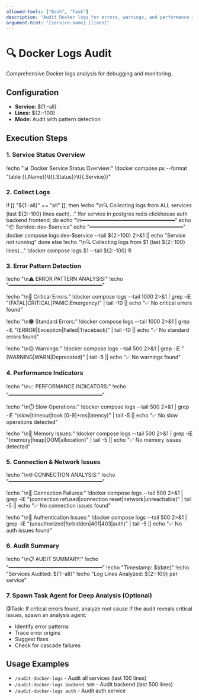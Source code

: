 ```yaml
---
allowed-tools: ["Bash", "Task"]
description: "Audit Docker logs for errors, warnings, and performance issues"
argument-hint: "[service-name] [lines]"
---
```


# 🔍 Docker Logs Audit

Comprehensive Docker logs analysis for debugging and monitoring.

## Configuration
- **Service:** ${1:-all}
- **Lines:** ${2:-100}
- **Mode:** Audit with pattern detection

## Execution Steps

### 1. Service Status Overview
!echo "📊 Docker Service Status Overview:"
!docker compose ps --format "table {{.Name}}\t{{.Status}}\t{{.Service}}"

### 2. Collect Logs
if [[ "${1:-all}" == "all" ]]; then
    !echo "\n🔍 Collecting logs from ALL services (last ${2:-100} lines each)..."
    !for service in postgres redis clickhouse auth backend frontend; do
        echo "\n━━━━━━━━━━━━━━━━━━━━━━━━━━━━━━"
        echo "📦 Service: dev-$service"
        echo "━━━━━━━━━━━━━━━━━━━━━━━━━━━━━━"
        docker compose logs dev-$service --tail ${2:-100} 2>&1 || echo "Service not running"
    done
else
    !echo "\n🔍 Collecting logs from $1 (last ${2:-100} lines)..."
    !docker compose logs $1 --tail ${2:-100}
fi

### 3. Error Pattern Detection
!echo "\n⚠️ ERROR PATTERN ANALYSIS:"
!echo "━━━━━━━━━━━━━━━━━━━━━━━━━━━━━━"

!echo "\n🔴 Critical Errors:"
!docker compose logs --tail 1000 2>&1 | grep -iE "(FATAL|CRITICAL|PANIC|Emergency)" | tail -10 || echo "✅ No critical errors found"

!echo "\n🟠 Standard Errors:"
!docker compose logs --tail 1000 2>&1 | grep -iE "(ERROR|Exception|Failed|Traceback)" | tail -10 || echo "✅ No standard errors found"

!echo "\n🟡 Warnings:"
!docker compose logs --tail 500 2>&1 | grep -iE "(WARNING|WARN|Deprecated)" | tail -5 || echo "✅ No warnings found"

### 4. Performance Indicators
!echo "\n📈 PERFORMANCE INDICATORS:"
!echo "━━━━━━━━━━━━━━━━━━━━━━━━━━━━━━"

!echo "\n⏱️ Slow Operations:"
!docker compose logs --tail 500 2>&1 | grep -iE "(slow|timeout|took [0-9]+ms|latency)" | tail -5 || echo "✅ No slow operations detected"

!echo "\n💾 Memory Issues:"
!docker compose logs --tail 500 2>&1 | grep -iE "(memory|heap|OOM|allocation)" | tail -5 || echo "✅ No memory issues detected"

### 5. Connection & Network Issues
!echo "\n🌐 CONNECTION ANALYSIS:"
!echo "━━━━━━━━━━━━━━━━━━━━━━━━━━━━━━"

!echo "\n🔌 Connection Failures:"
!docker compose logs --tail 500 2>&1 | grep -iE "(connection refused|connection reset|network|unreachable)" | tail -5 || echo "✅ No connection issues found"

!echo "\n🔐 Authentication Issues:"
!docker compose logs --tail 500 2>&1 | grep -iE "(unauthorized|forbidden|401|403|auth)" | tail -5 || echo "✅ No auth issues found"

### 6. Audit Summary
!echo "\n📋 AUDIT SUMMARY:"
!echo "━━━━━━━━━━━━━━━━━━━━━━━━━━━━━━"
!echo "Timestamp: $(date)"
!echo "Services Audited: ${1:-all}"
!echo "Log Lines Analyzed: ${2:-100} per service"

### 7. Spawn Task Agent for Deep Analysis (Optional)
@Task: If critical errors found, analyze root cause
If the audit reveals critical issues, spawn an analysis agent:
- Identify error patterns
- Trace error origins
- Suggest fixes
- Check for cascade failures

## Usage Examples
- `/audit-docker-logs` - Audit all services (last 100 lines)
- `/audit-docker-logs backend 500` - Audit backend (last 500 lines)
- `/audit-docker-logs auth` - Audit auth service